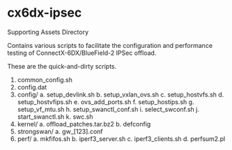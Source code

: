 # cx6dx-ipsec

Supporting Assets Directory

Contains various scripts to facilitate the configuration and
performance testing of ConnectX-6DX/BlueField-2 IPSec offload.

These are the quick-and-dirty scripts.

1. common_config.sh
2. config.dat
3. config/
   a. setup_devlink.sh
   b. setup_vxlan_ovs.sh
   c. setup_hostvfs.sh
   d. setup_hostvfips.sh
   e. ovs_add_ports.sh
   f. setup_hostips.sh
   g. setup_vf_mtu.sh
   h. setup_swanctl_conf.sh
   i. select_swconf.sh
   j. start_swanctl.sh
   k. swc.sh
4. kernel/
   a. offload_patches.tar.bz2
   b. defconfig
5. strongswan/
   a. gw_[123].conf
6. perf/
   a. mkfifos.sh
   b. iperf3_server.sh
   c. iperf3_clients.sh
   d. perfsum2.pl
               


